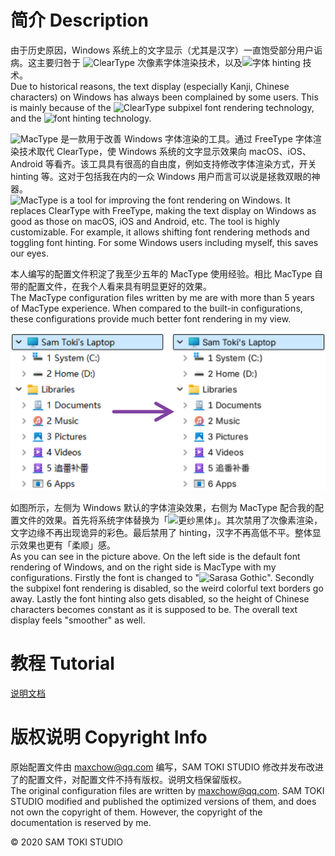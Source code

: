 # 简介 Description

由于历史原因，Windows 系统上的文字显示（尤其是汉字）一直饱受部分用户诟病。这主要归咎于 ![ClearType](https://zh.wikipedia.org/wiki/ClearType) 次像素字体渲染技术，以及![字体 hinting](https://zh.wikipedia.org/wiki/字体微调) 技术。<br>
Due to historical reasons, the text display (especially Kanji, Chinese characters) on Windows has always been complained by some users. This is mainly because of the ![ClearType](https://en.wikipedia.org/wiki/ClearType) subpixel font rendering technology, and the ![font hinting](https://en.wikipedia.org/wiki/Font_hinting) technology.

![MacType](https://github.com/snowie2000/mactype) 是一款用于改善 Windows 字体渲染的工具。通过 FreeType 字体渲染技术取代 ClearType，使 Windows 系统的文字显示效果向 macOS、iOS、Android 等看齐。该工具具有很高的自由度，例如支持修改字体渲染方式，开关 hinting 等。这对于包括我在内的一众 Windows 用户而言可以说是拯救双眼的神器。<br>
![MacType](https://github.com/snowie2000/mactype) is a tool for improving the font rendering on Windows. It replaces ClearType with FreeType, making the text display on Windows as good as those on macOS, iOS and Android, etc. The tool is highly customizable. For example, it allows shifting font rendering methods and toggling font hinting. For some Windows users including myself, this saves our eyes.

本人编写的配置文件积淀了我至少五年的 MacType 使用经验。相比 MacType 自带的配置文件，在我个人看来具有明显更好的效果。<br>
The MacType configuration files written by me are with more than 5 years of MacType experience. When compared to the built-in configurations, these configurations provide much better font rendering in my view.

![封面 Cover](/PREVIEW/封面%20Cover.png)

如图所示，左侧为 Windows 默认的字体渲染效果，右侧为 MacType 配合我的配置文件的效果。首先将系统字体替换为「![更纱黑体](https://github.com/be5invis/Sarasa-Gothic)」。其次禁用了次像素渲染，文字边缘不再出现诡异的彩色。最后禁用了 hinting，汉字不再高低不平。整体显示效果也更有「柔顺」感。<br>
As you can see in the picture above. On the left side is the default font rendering of Windows, and on the right side is MacType with my configurations. Firstly the font is changed to "![Sarasa Gothic](https://github.com/be5invis/Sarasa-Gothic)". Secondly the subpixel font rendering is disabled, so the weird colorful text borders go away. Lastly the font hinting also gets disabled, so the height of Chinese characters becomes constant as it is supposed to be. The overall text display feels "smoother" as well.

# 教程 Tutorial

[说明文档](/HELP/Sam%20Toki%20的%20MacType%20配置文件说明文档.pdf)

# 版权说明 Copyright Info

原始配置文件由 maxchow@qq.com 编写，SAM TOKI STUDIO 修改并发布改进了的配置文件，对配置文件不持有版权。说明文档保留版权。<br>
The original configuration files are written by maxchow@qq.com. SAM TOKI STUDIO modified and published the optimized versions of them, and does not own the copyright of them. However, the copyright of the documentation is reserved by me.

© 2020 SAM TOKI STUDIO

